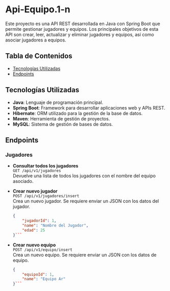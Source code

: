 # Api-Equipo.1-n

Este proyecto es una API REST desarrollada en Java con Spring Boot que permite gestionar jugadores y equipos. Los principales objetivos de esta API son crear, leer, actualizar y eliminar jugadores y equipos, así como asociar jugadores a equipos.

## Tabla de Contenidos

- [Tecnologías Utilizadas](#tecnologías-utilizadas)
- [Endpoints](#endpoints)

## Tecnologías Utilizadas

- **Java**: Lenguaje de programación principal.
- **Spring Boot**: Framework para desarrollar aplicaciones web y APIs REST.
- **Hibernate**: ORM utilizado para la gestión de la base de datos.
- **Maven**: Herramienta de gestión de proyectos.
- **MySQL**: Sistema de gestión de bases de datos.

## Endpoints

### Jugadores

- **Consultar todos los jugadores**  
  `GET /api/v1/jugadores`  
  Devuelve una lista de todos los jugadores con el nombre del equipo asociado.

- **Crear nuevo jugador**  
  `POST /api/v1/jugadores/insert`  
  Crea un nuevo jugador. Se requiere enviar un JSON con los datos del jugador.

  ```json
  {
      "jugadorId": 1,
      "name": "Nombre del Jugador",
      "edad": 25
  }```

- **Crear nuevo equipo**  
  `POST /api/v1/equipo/insert`  
  Crea un nuevo equipo. Se requiere enviar un JSON con los datos de equipo.
  ```json
  {
      "equipoId": 1,
      "name": "Equipo Ar"
  }```
  
